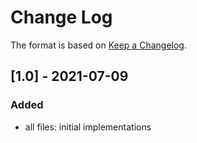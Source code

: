 # Change Log

The format is based on [Keep a Changelog](http://keepachangelog.com/).

## [1.0] - 2021-07-09
### Added
- all files: initial implementations
